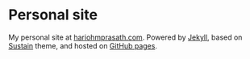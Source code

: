# Personal site

My personal site at [hariohmprasath.com](https://www.hariohmprasath.com).  Powered by [Jekyll](http://jekyllrb.com/), based on [Sustain](https://github.com/jekyller/sustain) theme, and hosted on [GitHub pages](https://pages.github.com/).
